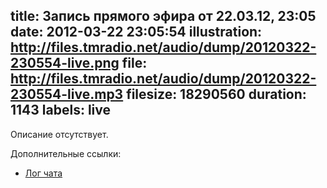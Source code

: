 title: Запись прямого эфира от 22.03.12, 23:05
date: 2012-03-22 23:05:54
illustration: http://files.tmradio.net/audio/dump/20120322-230554-live.png
file: http://files.tmradio.net/audio/dump/20120322-230554-live.mp3
filesize: 18290560
duration: 1143
labels: live
---
Описание отсутствует.

Дополнительные ссылки:

- [Лог чата](http://files.tmradio.net/audio/dump/20120322-230554-live.log)
